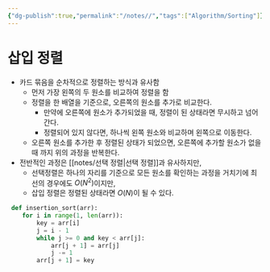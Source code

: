```yaml
---
{"dg-publish":true,"permalink":"/notes//","tags":["Algorithm/Sorting"]}
---
```


# 삽입 정렬

- 카드 묶음을 순차적으로 정렬하는 방식과 유사함
	- 먼저 가장 왼쪽의 두 원소를 비교하여 정렬을 함
	- 정렬을 한 배열을 기준으로, 오른쪽의 원소를 추가로 비교한다.
		- 만약에 오른쪽에 원소가 추가되었을 때, 정렬이 된 상태라면 무시하고 넘어간다.
		- 정렬되어 있지 않다면, 하나씩 왼쪽 원소와 비교하며 왼쪽으로 이동한다.
	- 오른쪽 원소를 추가한 후 정렬된 상태가 되었으면, 오른쪽에 추가할 원소가 없을 때 까지 위의 과정을 반복한다.
- 전반적인 과정은 [[notes/선택 정렬\|선택 정렬]]과 유사하지만,
	- 선택정렬은 하나의 자리를 기준으로 모든 원소를 확인하는 과정을 거치기에 최선의 경우에도 $O(N^2)$이지만,
	- 삽입 정렬은 정렬된 상태라면 $O(N)$이 될 수 있다.

```python
 def insertion_sort(arr):
    for i in range(1, len(arr)):
        key = arr[i]
        j = i - 1
        while j >= 0 and key < arr[j]:
            arr[j + 1] = arr[j]
            j -= 1
        arr[j + 1] = key
```
